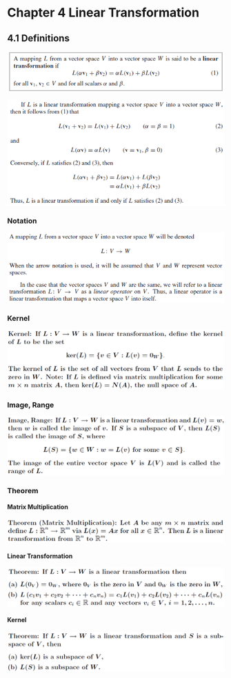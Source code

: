 # Chapter 4 Linear Transformation

## 4.1 Definitions

![](./img/linear-trans-def-1.png)

![](./img/linear-trans-def-2.png)

### Notation

![](./img/linear-trans-notation.png)

### Kernel

![](./img/linear-trans-kernel.png)

### Image, Range

![](./img/linear-trans-image-range.png)

### Theorem

#### Matrix Multiplication

![](./img/linear-trans-theorem-1.png)

#### Linear Transformation

![](./img/linear-trans-theorem-2.png)

#### Kernel

![](./img/linear-trans-theorem-3-kernel.png)
